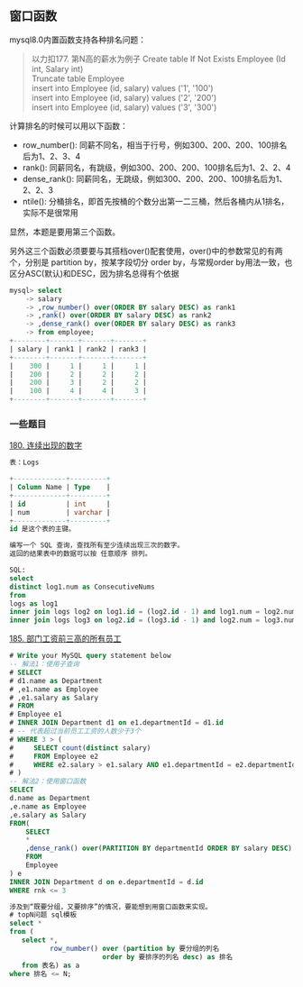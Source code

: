 ## 窗口函数
mysql8.0内置函数支持各种排名问题：

> 以力扣177. 第N高的薪水为例子
> Create table If Not Exists Employee (Id int, Salary int) <br/>
> Truncate table Employee<br/>
> insert into Employee (id, salary) values ('1', '100')<br/>
> insert into Employee (id, salary) values ('2', '200')<br/>
> insert into Employee (id, salary) values ('3', '300')

计算排名的时候可以用以下函数：
- row_number(): 同薪不同名，相当于行号，例如300、200、200、100排名后为1、2、3、4
- rank(): 同薪同名，有跳级，例如300、200、200、100排名后为1、2、2、4
- dense_rank(): 同薪同名，无跳级，例如300、200、200、100排名后为1、2、2、3
- ntile(): 分桶排名，即首先按桶的个数分出第一二三桶，然后各桶内从1排名，实际不是很常用

显然，本题是要用第三个函数。 

另外这三个函数必须要要与其搭档over()配套使用，over()中的参数常见的有两个，分别是 partition by，按某字段切分
order by，与常规order by用法一致，也区分ASC(默认)和DESC，因为排名总得有个依据

```sql
mysql> select
    -> salary
    -> ,row_number() over(ORDER BY salary DESC) as rank1
    -> ,rank() over(ORDER BY salary DESC) as rank2
    -> ,dense_rank() over(ORDER BY salary DESC) as rank3
    -> from employee;
+--------+-------+-------+-------+
| salary | rank1 | rank2 | rank3 |
+--------+-------+-------+-------+
|    300 |     1 |     1 |     1 |
|    200 |     2 |     2 |     2 |
|    200 |     3 |     2 |     2 |
|    100 |     4 |     4 |     3 |
+--------+-------+-------+-------+
```

### 一些题目
[180. 连续出现的数字](https://leetcode.cn/problems/consecutive-numbers/)
```sql
表：Logs

+-------------+---------+
| Column Name | Type    |
+-------------+---------+
| id          | int     |
| num         | varchar |
+-------------+---------+
id 是这个表的主键。

编写一个 SQL 查询，查找所有至少连续出现三次的数字。
返回的结果表中的数据可以按 任意顺序 排列。

SQL:
select 
distinct log1.num as ConsecutiveNums
from 
logs as log1
inner join logs log2 on log1.id = (log2.id - 1) and log1.num = log2.num
inner join logs log3 on log2.id = (log3.id - 1) and log2.num = log3.num
```

[185. 部门工资前三高的所有员工](https://leetcode.cn/problems/department-top-three-salaries/description/)

```sql
# Write your MySQL query statement below
-- 解法1：使用子查询
# SELECT 
# d1.name as Department
# ,e1.name as Employee
# ,e1.salary as Salary
# FROM 
# Employee e1 
# INNER JOIN Department d1 on e1.departmentId = d1.id
# -- 代表超过当前员工工资的人数少于3个
# WHERE 3 > (
#     SELECT count(distinct salary) 
#     FROM Employee e2
#     WHERE e2.salary > e1.salary AND e1.departmentId = e2.departmentId
# )
-- 解法2：使用窗口函数
SELECT
d.name as Department
,e.name as Employee
,e.salary as Salary
FROM(
    SELECT 
    *
    ,dense_rank() over(PARTITION BY departmentId ORDER BY salary DESC) as rnk
    FROM 
    Employee
) e
INNER JOIN Department d on e.departmentId = d.id
WHERE rnk <= 3

涉及到“既要分组，又要排序”的情况，要能想到用窗口函数来实现。
# topN问题 sql模板
select *
from (
   select *, 
          row_number() over (partition by 要分组的列名
                       order by 要排序的列名 desc) as 排名
   from 表名) as a
where 排名 <= N;

```